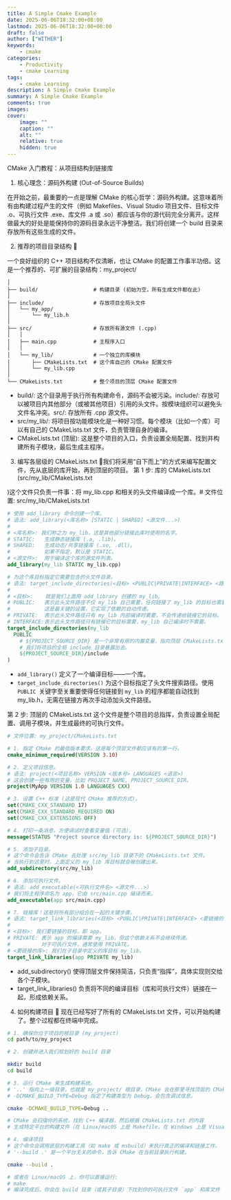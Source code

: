 ```yaml
---
title: A Simple Cmake Example
date: 2025-06-06T18:32:00+08:00
lastmod: 2025-06-06T18:32:00+08:00
draft: false
author: ["WITHER"]
keywords: 
    - cmake
categories:
    - Productivity
    - cmake Learning
tags:
    - cmake Learning
description: A Simple Cmake Example
summary: A Simple Cmake Example
comments: true
images: 
cover:
    image: ""
    caption: ""
    alt: ""
    relative: true
    hidden: true
---
```

CMake 入门教程：从项目结构到链接库

1. 核心理念：源码外构建 (Out-of-Source Builds)

在开始之前，最重要的一点是理解 CMake 的核心哲学：源码外构建。这意味着所有由构建过程产生的文件（例如 Makefiles、Visual Studio 项目文件、目标文件 .o、可执行文件 .exe、库文件 .a 或 .so）都应该与你的源代码完全分离开。这样做最大的好处是能保持你的源码目录永远干净整洁。我们将创建一个 build 目录来存放所有这些生成的文件。

2. 推荐的项目目录结构 📂

一个良好组织的 C++ 项目结构不仅清晰，也让 CMake 的配置工作事半功倍。这是一个推荐的、可扩展的目录结构：my_project/

```plaintext
│
├── build/                  # 构建目录 (初始为空，所有生成文件都在此)
│
├── include/                # 存放项目全局头文件
│   └── my_app/
│       └── my_lib.h
│
├── src/                    # 存放所有源文件 (.cpp)
│   │
│   ├── main.cpp            # 主程序入口
│   │
│   └── my_lib/             # 一个独立的库模块
│       ├── CMakeLists.txt  # 这个库自己的 CMake 配置文件
│       └── my_lib.cpp
│
└── CMakeLists.txt          # 整个项目的顶层 CMake 配置文件
```

- build/: 这个目录用于执行所有构建命令，源码不会被污染。include/: 存放可以被项目内其他部分（或被其他项目）引用的头文件。按模块组织可以避免头文件名冲突。src/: 存放所有 .cpp 源文件。
- src/my_lib/: 将项目按功能模块化是一种好习惯。每个模块（比如一个库）可以有自己的 CMakeLists.txt 文件，负责管理自身的编译。
- CMakeLists.txt (顶层): 这是整个项目的入口，负责设置全局配置、找到并构建所有子模块，最后生成主程序。

3. 编写各层级的 CMakeLists.txt 📝我们将采用“自下而上”的方式来编写配置文件，先从底层的库开始，再到顶层的项目。
   第 1 步: 库的 CMakeLists.txt (src/my_lib/CMakeLists.txt

)这个文件只负责一件事：将 my_lib.cpp 和相关的头文件编译成一个库。# 文件位置: src/my_lib/CMakeLists.txt

```cmake
# 使用 add_library 命令创建一个库。
# 语法: add_library(<库名称> [STATIC | SHARED] <源文件...>)
#
# <库名称>: 我们称之为 my_lib，这是其他部分链接此库时使用的名字。
# STATIC:   生成静态链接库 (.a, .lib)。
# SHARED:   生成动态/共享链接库 (.so, .dll)。
#           如果不指定，默认是 STATIC。
# <源文件>:  用于编译这个库的源文件列表。
add_library(my_lib STATIC my_lib.cpp)

# 为这个库目标指定它需要包含的头文件目录。
# 语法: target_include_directories(<目标> <PUBLIC|PRIVATE|INTERFACE> <路径...>)
#
# <目标>:    就是我们上面用 add_library 创建的 my_lib。
# PUBLIC:   表示此头文件路径不仅 my_lib 自己需要，任何链接了 my_lib 的目标也需要。
#           这是最关键的设置，它实现了依赖的自动传递。
# PRIVATE:  表示此头文件路径只有 my_lib 内部编译时需要，不会传递给链接它的目标。
# INTERFACE:表示此头文件路径只有链接它的目标需要，my_lib 自己编译时不需要。
target_include_directories(my_lib
  PUBLIC
    # ${PROJECT_SOURCE_DIR} 是一个非常有用的内置变量，指向顶层 CMakeLists.txt 所在的目录。
    # 我们将项目的全局 include 目录暴露出去。
    ${PROJECT_SOURCE_DIR}/include
)
```

- `add_library()` 定义了一个编译目标——一个库。
- `target_include_directories()` 为这个目标指定了头文件搜索路径。使用 `PUBLIC `关键字至关重要使得任何链接到 `my_lib` 的程序都能自动找到 my_lib.h，无需在链接方再次手动添加头文件路径。

第 2 步: 顶层的 CMakeLists.txt 这个文件是整个项目的总指挥，负责设置全局配置、调用子模块，并生成最终的可执行文件。

```cmake
# 文件位置: my_project/CMakeLists.txt

# 1. 指定 CMake 的最低版本要求。这是每个顶层文件都应该有的第一行。
cmake_minimum_required(VERSION 3.10)

# 2. 定义项目信息。
# 语法: project(<项目名称> VERSION <版本号> LANGUAGES <语言>)
# 这会创建一些有用的变量，比如 PROJECT_NAME, PROJECT_SOURCE_DIR。
project(MyApp VERSION 1.0 LANGUAGES CXX)

# 3. 设置 C++ 标准 (这是现代 CMake 推荐的方式)。
set(CMAKE_CXX_STANDARD 17)
set(CMAKE_CXX_STANDARD_REQUIRED ON)
set(CMAKE_CXX_EXTENSIONS OFF)

# 4. 打印一条消息，方便调试时查看变量值 (可选)。
message(STATUS "Project source directory is: ${PROJECT_SOURCE_DIR}")

# 5. 添加子目录。
# 这个命令会告诉 CMake 去处理 src/my_lib 目录下的 CMakeLists.txt 文件。
# 当执行到这里时，上面定义的 my_lib 库目标就会被创建出来。
add_subdirectory(src/my_lib)

# 6. 添加可执行文件。
# 语法: add_executable(<可执行文件名> <源文件...>)
# 我们将主程序命名为 app，它由 src/main.cpp 编译而来。
add_executable(app src/main.cpp)

# 7. 链接库！这是将所有部分组合在一起的关键步骤。
# 语法: target_link_libraries(<目标> <PUBLIC|PRIVATE|INTERFACE> <要链接的库...>)
#
# <目标>: 我们要链接的目标，即 app。
# PRIVATE: 表示 app 的编译需要 my_lib，但这个依赖关系不会继续传递。
#          对于可执行文件，通常使用 PRIVATE。
# <要链接的库>: 我们在子目录中定义的库目标 my_lib。
target_link_libraries(app PRIVATE my_lib)
```

- add_subdirectory() 使得顶层文件保持简洁，只负责“指挥”，具体实现则交给各个子模块。
- target_link_libraries() 负责将不同的编译目标（库和可执行文件）链接在一起，形成依赖关系。

4. 如何构建项目 🚀
   现在已经写好了所有的 CMakeLists.txt 文件，可以开始构建了。整个过程都在终端中完成。

```bash
# 1. 确保你位于项目的根目录 (my_project)
cd path/to/my_project

# 2. 创建并进入我们规划好的 build 目录

mkdir build
cd build

# 3. 运行 CMake 来生成构建系统。
# '..' 指向上一级目录，也就是 my_project/ 根目录，CMake 会在那里寻找顶层的 CMakeLists.txt。
# -DCMAKE_BUILD_TYPE=Debug 指定了构建类型为 Debug，会包含调试信息。

cmake -DCMAKE_BUILD_TYPE=Debug ..

# CMake 会扫描你的系统，找到 C++ 编译器，然后根据 CMakeLists.txt 的内容
# 生成特定平台的构建文件（在 Linux/macOS 上是 Makefile，在 Windows 上是 Visual Studio sln 文件）。

# 4. 编译项目
# 这个命令会调用底层的构建工具（如 make 或 msbuild）来执行真正的编译和链接工作。
# '--build .' 是一个平台无关的命令，告诉 CMake 在当前目录执行构建。

cmake --build .

# 或者在 Linux/macOS 上，你可以直接运行:
# make
# 编译完成后，你会在 build 目录（或其子目录）下找到你的可执行文件 `app` 和库文件 `libmy_lib.a`。
```

